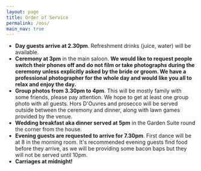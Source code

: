 ```yaml
---
layout: page
title: Order of Service
permalink: /oos/
main_nav: true
---
```


- **Day guests arrive at 2.30pm**. Refreshment drinks (juice, water) will be available.
- **Ceremony at 3pm** in the main saloon.
**We would like to request people switch their phones off and do not film or take photographs during the ceremony unless explicitly asked by the bride or groom. We have a professional photographer for the whole day and would like you all to relax and enjoy the day.**
- **Group photos from 3.30pm to 4pm**. This will be mostly family with some friends, please pay attention. We hope to get at least one group photo with all guests. Hors D'Ouvres and prosecco will be served outside between the ceremony and dinner, along with lawn games provided by the venue.
- **Wedding breakfast aka dinner served at 5pm** in the Garden Suite round the corner from the house.
- **Evening guests are requested to arrive for 7.30pm**. First dance will be at 8 in the morning room. It's recommended evening guests find food before they arrive, as we will be providing some bacon baps but they will not be served until 10pm.
- **Carriages at midnight!**

